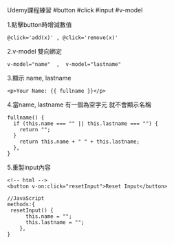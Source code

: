 Udemy課程練習  #button #click #input #v-model

1.點擊button時增減數值

    @click='add(x)' , @click='remove(x)'

2.v-model 雙向綁定 

    v-model="name"  ,  v-model="lastname"

3.顯示 name, lastname

    <p>Your Name: {{ fullname }}</p>

4.當name, lastname 有一個為空字元 就不會顯示名稱

    fullname() {
      if (this.name === "" || this.lastname === "") {
        return "";
      }
        return this.name + " " + this.lastname;
      },
    }

5.重製input內容

    <!-- html -->
    <button v-on:click="resetInput">Reset Input</button>
    
    //JavaScript
    methods:{
     resetInput() {
          this.name = "";
          this.lastname = "";
        },
    }

